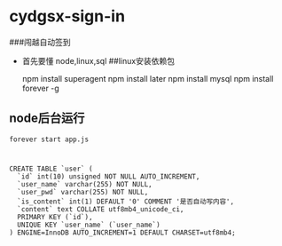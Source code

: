 # cydgsx-sign-in
###闯越自动签到

- 首先要懂 node,linux,sql
##linux安装依赖包
	
	npm install superagent
	npm install later
	npm install mysql
	npm install forever -g

## node后台运行
	
	forever start app.js


#
	CREATE TABLE `user` (
	  `id` int(10) unsigned NOT NULL AUTO_INCREMENT,
	  `user_name` varchar(255) NOT NULL,
	  `user_pwd` varchar(255) NOT NULL,
	  `is_content` int(1) DEFAULT '0' COMMENT '是否自动写内容',
	  `content` text COLLATE utf8mb4_unicode_ci,
	  PRIMARY KEY (`id`),
	  UNIQUE KEY `user_name` (`user_name`)
	) ENGINE=InnoDB AUTO_INCREMENT=1 DEFAULT CHARSET=utf8mb4;
